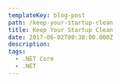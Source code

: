 ```yaml
---
templateKey: blog-post
path: /keep-your-startup-clean
title: Keep Your Startup Clean
date: 2017-06-02T00:38:00.000Z
description: 
tags:
  - .NET Core
  - .NET
---
```


